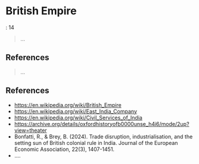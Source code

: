 # British Empire

: 14

> …
> 

## References

> …
> 

## References

- https://en.wikipedia.org/wiki/British_Empire
- https://en.wikipedia.org/wiki/East_India_Company
- https://en.wikipedia.org/wiki/Civil_Services_of_India
- https://archive.org/details/oxfordhistoryofb0000unse_h4i6/mode/2up?view=theater
- Bonfatti, R., & Brey, B. (2024). Trade disruption, industrialisation, and the setting sun of British colonial rule in India. Journal of the European Economic Association, 22(3), 1407-1451.
- ….